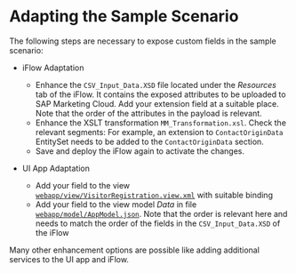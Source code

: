 # Adapting the Sample Scenario

The following steps are necessary to expose custom fields in the sample scenario:

* iFlow Adaptation	
	* Enhance the <code>CSV_Input_Data.XSD</code> file located under the *Resources* tab of the iFlow. It contains the exposed attributes to be uploaded to SAP Marketing Cloud. Add your extension field at a suitable place. Note that the order of the attributes in the payload is relevant.
	* Enhance the XSLT transformation <code>MM_Transformation.xsl</code>. Check the relevant segments: For example, an extension to <code>ContactOriginData</code> EntitySet needs to be added to the <code>ContactOriginData</code> section.
	* Save and deploy the iFlow again to activate the changes.

* UI App Adaptation
	* Add your field to the view [<code>webapp/view/VisitorRegistration.view.xml</code>](/ui/webapp/view/VisitorRegistration.view.xml) with suitable binding
	* Add your field to the view model *Data* in file [<code>webapp/model/AppModel.json</code>](/ui/webapp/model/AppModel.json). Note that the order is relevant here and needs to match the order of the fields in the <code>CSV_Input_Data.XSD</code> of the iFlow

Many other enhancement options are possible like adding additional services to the UI app and iFlow.
